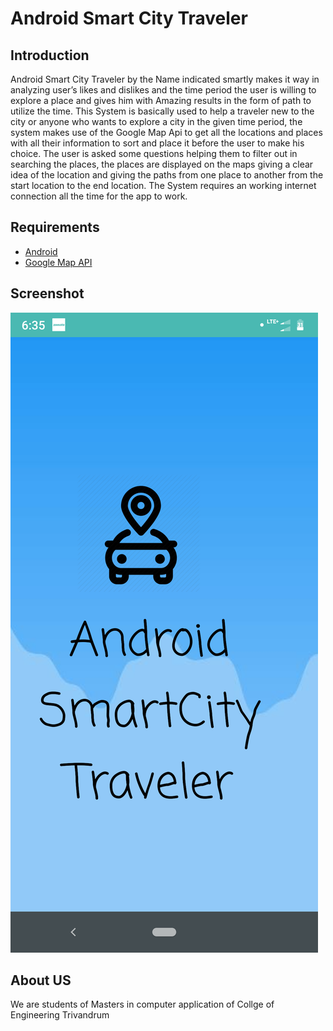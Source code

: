 # Android Smart City Traveler

## Introduction
Android Smart City Traveler by the Name indicated smartly makes it way
in analyzing user’s likes and dislikes and the time period the user is willing to explore
a place and gives him with Amazing results in the form of path to utilize the time.
This System is basically used to help a traveler new to the city or anyone who wants
to explore a city in the given time period, the system makes use of the Google Map
Api to get all the locations and places with all their information to sort and place it
before the user to make his choice. The user is asked some questions helping them to
filter out in searching the places, the places are displayed on the maps giving a clear
idea of the location and giving the paths from one place to another from the start
location to the end location. The System requires an working internet connection
all the time for the app to work.

## Requirements

- [Android](https://developer.android.com/studio)
- [Google Map API](https://developers.google.com/maps/documentation)

## Screenshot

![Screenshot](https://github.com/Yedhu1306/mini-project/blob/master/1.png)

## About US

We are students of Masters in computer application of Collge of Engineering Trivandrum
